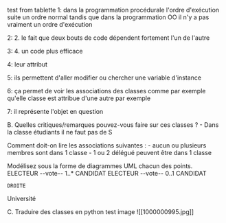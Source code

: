 test from tablette
1:
dans la programmation procédurale l'ordre d'exécution suite un ordre normal tandis
que dans la programmation OO il n'y a pas vraiment un ordre d'exécution

2:
    2. le fait que deux bouts de code dépendent fortement l'un de l'autre

3:
    4. un code plus efficace

4:
    leur attribut

5:
    ils permettent d'aller modifier ou chercher une variable d'instance

6:
    ça permet de voir les associations des classes comme par exemple qu'elle classe est attribue d'une autre par exemple

7:
    il représente l'objet en question

B.
Quelles critiques/remarques pouvez-vous faire sur ces classes ?
    - Dans la classe étudiants il ne faut pas de S 

Comment doit-on lire les associations suivantes :
    - aucun ou plusieurs membres sont dans 1 classe
    - 1 ou 2 délégué peuvent être dans 1 classe

Modélisez sous la forme de diagrammes UML chacun des points.
    ELECTEUR --vote-- 1..* CANDIDAT
    ELECTEUR --vote-- 0..1 CANDIDAT

    DROITE


Université


C. Traduire des classes en python
test image
![[1000000995.jpg]]